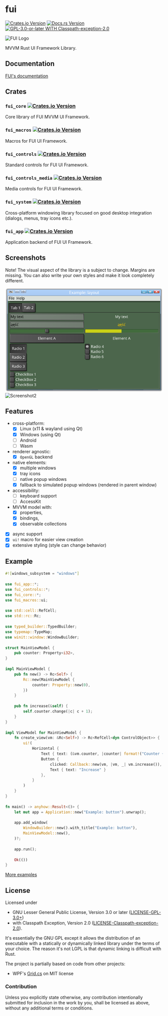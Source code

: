 # fui

[![Crates.io Version](https://img.shields.io/crates/v/fui_core.svg)](https://crates.io/crates/fui_core)
[![Docs.rs Version](https://docs.rs/fui_core/badge.svg)](https://docs.rs/fui_core)
[![GPL-3.0-or-later WITH Classpath-exception-2.0](https://img.shields.io/crates/l/fui_core.svg)](https://github.com/marek-g/rust-fui/blob/master/LICENSE.md)

![FUI Logo](./doc/images/fui_logo_shadow.png)

MVVM Rust UI Framework Library.

## Documentation

[FUI's documentation](./doc/SUMMARY.md)

## Crates

### `fui_core` [![Crates.io Version](https://img.shields.io/crates/v/fui_core.svg)](https://crates.io/crates/fui_core)

Core library of FUI MVVM UI Framework.

### `fui_macros` [![Crates.io Version](https://img.shields.io/crates/v/fui_macros.svg)](https://crates.io/crates/fui_macros)

Macros for FUI UI Framework.

### `fui_controls` [![Crates.io Version](https://img.shields.io/crates/v/fui_controls.svg)](https://crates.io/crates/fui_controls)

Standard controls for FUI UI Framework.

### `fui_controls_media` [![Crates.io Version](https://img.shields.io/crates/v/fui_controls_media.svg)](https://crates.io/crates/fui_controls_media)

Media controls for FUI UI Framework.

### `fui_system` [![Crates.io Version](https://img.shields.io/crates/v/fui_system.svg)](https://crates.io/crates/fui_system)

Cross-platform windowing library focused on good desktop integration (dialogs, menus, tray icons etc.).

### `fui_app` [![Crates.io Version](https://img.shields.io/crates/v/fui_app.svg)](https://crates.io/crates/fui_app)

Application backend of FUI UI Framework.

## Screenshots

Note! The visual aspect of the library is a subject to change. Margins are missing. You can also write your own styles and make it look completely different.

![Screenshot1](./doc/images/screenshot1.png)
![Screenshot2](./doc/images/screenshot2.png)

## Features

- cross-platform:
  - [x] Linux (x11 & wayland using Qt)
  - [x] Windows (using Qt)
  - [ ] Android
  - [ ] Wasm
- renderer agnostic:
  - [x] `OpenGL` backend
- native elements:
  - [x] multiple windows
  - [x] tray icons
  - [ ] native popup windows
  - [x] fallback to simulated popup windows (rendered in parent window)
- accessibility:
  - [ ] keyboard support
  - [ ] AccessKit
- MVVM model with:
  - [x] properties,
  - [x] bindings,
  - [x] observable collections
- [x] async support
- [x] `ui!` macro for easier view creation
- [x] extensive styling (style can change behavior)

## Example

```rust
#![windows_subsystem = "windows"]

use fui_app::*;
use fui_controls::*;
use fui_core::*;
use fui_macros::ui;

use std::cell::RefCell;
use std::rc::Rc;

use typed_builder::TypedBuilder;
use typemap::TypeMap;
use winit::window::WindowBuilder;

struct MainViewModel {
    pub counter: Property<i32>,
}

impl MainViewModel {
    pub fn new() -> Rc<Self> {
        Rc::new(MainViewModel {
            counter: Property::new(0),
        })
    }

    pub fn increase(&self) {
        self.counter.change(|c| c + 1);
    }
}

impl ViewModel for MainViewModel {
    fn create_view(vm: &Rc<Self>) -> Rc<RefCell<dyn ControlObject>> {
        ui!(
            Horizontal {
                Text { text: (&vm.counter, |counter| format!("Counter {}", counter)) },
                Button {
                    clicked: Callback::new(vm, |vm, _| vm.increase()),
                    Text { text: "Increase" }
                },
            }
        )
    }
}

fn main() -> anyhow::Result<()> {
    let mut app = Application::new("Example: button").unwrap();

    app.add_window(
        WindowBuilder::new().with_title("Example: button"),
        MainViewModel::new(),
    )?;

    app.run();

    Ok(())
}
```

[More examples](./fui_examples)

## License

Licensed under

 * GNU Lesser General Public License, Version 3.0 or later ([LICENSE-GPL-3.0+](https://spdx.org/licenses/GPL-3.0-or-later.html))
 * with Classpath Exception, Version 2.0 ([LICENSE-Classpath-exception-2.0](https://spdx.org/licenses/Classpath-exception-2.0.html)).

It's essentially the GNU GPL except it allows the distribution of an executable with a statically or dynamically linked library under the terms of your choice. The reason it's not LGPL is that dynamic linking is difficult with Rust.

The project is partially based on code from other projects:

 * WPF's [Grid.cs](https://github.com/dotnet/wpf/blob/master/src/Microsoft.DotNet.Wpf/src/PresentationFramework/System/Windows/Controls/Grid.cs) on MIT license

### Contribution

Unless you explicitly state otherwise, any contribution intentionally submitted for inclusion in the work by you, shall be licensed as above, without any additional terms or conditions.
